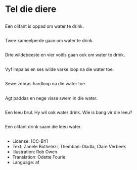 # Tel die diere

##
Een olifant is oppad om
water te drink.

##
Twee kameelperde gaan
om water te drink.

##
Drie wildebeeste en vier
voëls gaan ook om
water te drink.

##
Vyf impalas en ses
wilde varke loop na die
water toe.

##
Sewe zebras hardloop
na die water toe.

##
Agt paddas en nege
visse swem in die
water.

##
Een leeu brul.
Hy wil ook water drink.
Wie is bang vir die
leeu?

##
Een olifant drink saam
die leeu water.

##
* License: [CC-BY]
* Text: Zanele Buthelezi, Thembani Dladla, Clare Verbeek
* Illustration: Rob Owen
* Translation: Odette Fourie
* Language: af
